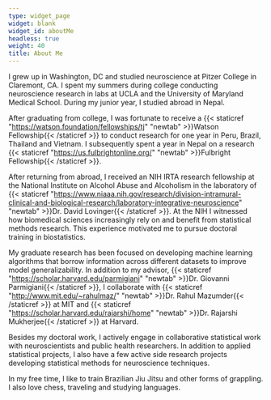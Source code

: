 ```yaml
---
type: widget_page
widget: blank
widget_id: aboutMe
headless: true
weight: 40
title: About Me
---
```

I grew up in Washington, DC and studied neuroscience at Pitzer College in Claremont, CA. I spent my summers during college conducting neuroscience research in labs at UCLA and the University of Maryland Medical School. During my junior year, I studied abroad in Nepal.

After graduating from college, I was fortunate to receive a {{< staticref "https://watson.foundation/fellowships/tj" "newtab" >}}Watson Fellowship{{< /staticref >}} to conduct research for one year in Peru, Brazil, Thailand and Vietnam. I subsequently spent a year in Nepal on a research {{< staticref "https://us.fulbrightonline.org/" "newtab" >}}Fulbright Fellowship{{< /staticref >}}.

After returning from abroad, I received an NIH IRTA research fellowship at the National Institute on Alcohol Abuse and Alcoholism in the laboratory of {{< staticref "https://www.niaaa.nih.gov/research/division-intramural-clinical-and-biological-research/laboratory-integrative-neuroscience" "newtab" >}}Dr. David Lovinger{{< /staticref >}}. At the NIH I witnessed how biomedical sciences increasingly rely on and benefit from statistical methods research. This experience motivated me to pursue doctoral training in biostatistics.

My graduate research has been focused on developing machine learning algorithms that borrow information across different datasets to improve model generalizability. In addition to my advisor,  {{< staticref "https://scholar.harvard.edu/parmigiani" "newtab" >}}Dr. Giovanni Parmigiani{{< /staticref >}}, I collaborate with  {{< staticref "http://www.mit.edu/~rahulmaz/" "newtab" >}}Dr. Rahul Mazumder{{< /staticref >}} at MIT and {{< staticref "https://scholar.harvard.edu/rajarshi/home" "newtab" >}}Dr. Rajarshi Mukherjee{{< /staticref >}} at Harvard. 

Besides my doctoral work, I actively engage in collaborative statistical work with neuroscientists and public health researchers. In addition to applied statistical projects, I also have a few active side research projects developing statistical methods for neuroscience techniques.

In my free time, I like to train Brazilian Jiu Jitsu and other forms of grappling. I also love chess, traveling and studying languages.
